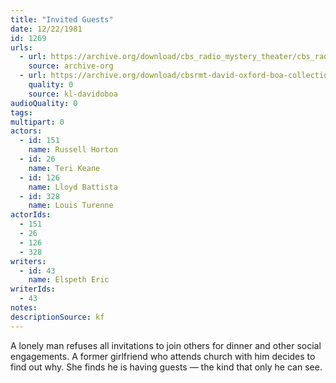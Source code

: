 ```yaml
---
title: "Invited Guests"
date: 12/22/1981
id: 1269
urls: 
  - url: https://archive.org/download/cbs_radio_mystery_theater/cbs_radio_mystery_theater-1251-1300.zip/cbs_radio_mystery_theater-1251-1300%2Fcbsrmt_1269_invited_guests.mp3
    source: archive-org
  - url: https://archive.org/download/cbsrmt-david-oxford-boa-collection/CBSRMT-811222-1269-Invited-Guests-(128-48)_WBBM-JE-{BoA}.mp3
    quality: 0
    source: kl-davidoboa
audioQuality: 0
tags: 
multipart: 0
actors:  
  - id: 151
    name: Russell Horton  
  - id: 26
    name: Teri Keane  
  - id: 126
    name: Lloyd Battista  
  - id: 328
    name: Louis Turenne
actorIds:  
  - 151  
  - 26  
  - 126  
  - 328
writers:  
  - id: 43
    name: Elspeth Eric
writerIds:  
  - 43
notes: 
descriptionSource: kf
---
```

A lonely man refuses all invitations to join others for dinner and other social engagements. A former girlfriend who attends church with him decides to find out why. She finds he is having guests — the kind that only he can see.